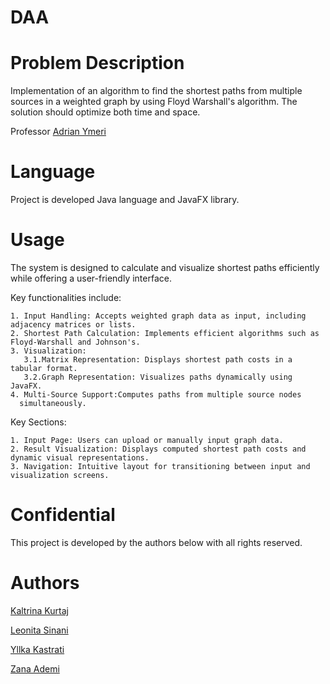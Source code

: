 # DAA

# Problem Description
Implementation of an algorithm to find the shortest paths from multiple sources in a weighted graph by using Floyd Warshall's algorithm. The solution should optimize both time and space.


Professor [Adrian Ymeri](https://github.com/adrianymeri)

# Language
Project is developed Java language and JavaFX library.

# Usage
The system is designed to calculate and visualize shortest paths efficiently while offering a user-friendly interface. 

Key functionalities include:

    1. Input Handling: Accepts weighted graph data as input, including adjacency matrices or lists.
    2. Shortest Path Calculation: Implements efficient algorithms such as Floyd-Warshall and Johnson's.
    3. Visualization:
       3.1.Matrix Representation: Displays shortest path costs in a tabular format.
       3.2.Graph Representation: Visualizes paths dynamically using JavaFX.
    4. Multi-Source Support:Computes paths from multiple source nodes 
      simultaneously.

Key Sections:

    1. Input Page: Users can upload or manually input graph data.
    2. Result Visualization: Displays computed shortest path costs and dynamic visual representations.
    3. Navigation: Intuitive layout for transitioning between input and visualization screens.


   
# Confidential
This project is developed by the authors below with all rights reserved.

# Authors

[Kaltrina Kurtaj](https://github.com/kaltrinakurtaj)

[Leonita Sinani](https://github.com/leonitaas)

[Yllka Kastrati](https://github.com/Yllka5)

[Zana Ademi](https://github.com/Zanaad)

